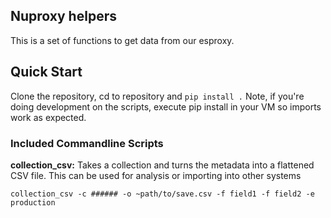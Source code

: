 ## Nuproxy helpers

This is a set of functions to get data from our esproxy. 

## Quick Start

Clone the repository, cd to repository and `pip install .` Note, if you're doing development on the scripts, execute pip install in your VM so imports work as expected.

### Included Commandline Scripts

**collection\_csv:** Takes a collection and turns the metadata into a flattened CSV file. This can be used for analysis or importing into other systems

`collection_csv -c ###### -o ~path/to/save.csv -f field1 -f field2 -e production`
